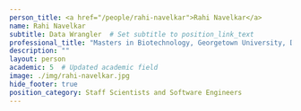 ```yaml
---
person_title: <a href="/people/rahi-navelkar">Rahi Navelkar</a>
name: Rahi Navelkar
subtitle: Data Wrangler  # Set subtitle to position_link_text
professional_title: "Masters in Biotechnology, Georgetown University, Data Wrangler, 4DN-DCIC"
description: ""
layout: person
academic: 5  # Updated academic field
image: ./img/rahi-navelkar.jpg
hide_footer: true
position_category: Staff Scientists and Software Engineers
---
```

